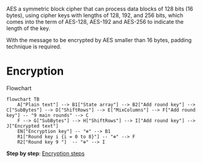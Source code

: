 AES a symmetric block cipher that can process data blocks of 128 bits (16 bytes), using cipher keys with lengths of 128, 192, and 256 bits, which comes into the term of AES-128, AES-192 and AES-256 to indicate the length of the key.

With the message to be encrypted by AES smaller than 16 bytes, padding technique is required.

# Encryption
Flowchart

```mermaid
flowchart TB
    A["Plain text"] --> B1["State array"] --> B2["Add round key"] --> C["SubBytes"] --> D["ShiftRows"] --> E["MixColumns"] --> F["Add round key"] -- "9 main rounds" --> C
    F --> G["SubBytes"] --> H["ShiftRows"] --> I["Add round key"] --> J["Encrypted text"]
	EN["Encryption key"] -- "⊕" --> B1
    R1["Round key i {i = 0 to 8}"] -- "⊕" --> F
    R2["Round key 9 "]  -- "⊕" --> I
```
**Step by step**: [Encryption steps](Encryption%20steps.md)
